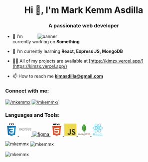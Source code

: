 <h1 align="center">Hi 👋, I'm Mark Kemm Asdilla</h1>
<h3 align="center">A passionate web developer</h3>

<img width="400" alt="banner" align="right" src="https://miro.medium.com/max/1360/1*IRGHmiGsa16stedQvIaZfw.gif" />

- 🔭 I’m currently working on **Something**

- 🌱 I’m currently learning **React, Express JS, MongoDB**

- 👨‍💻 All of my projects are available at [https://kimzx.vercel.app/](https://kimzx.vercel.app/)

- 📫 How to reach me **kimasdilla@gmail.com**

<h3 align="left">Connect with me:</h3>
<p align="left">
<a href="https://linkedin.com/in//mkemmx" target="blank"><img align="center" src="https://raw.githubusercontent.com/rahuldkjain/github-profile-readme-generator/master/src/images/icons/Social/linked-in-alt.svg" alt="/mkemmx" height="30" width="40" /></a>
<a href="https://fb.com//mkemmx/" target="blank"><img align="center" src="https://raw.githubusercontent.com/rahuldkjain/github-profile-readme-generator/master/src/images/icons/Social/facebook.svg" alt="/mkemmx/" height="30" width="40" /></a>
</p>

<h3 align="left">Languages and Tools:</h3>
<p align="left"> <a href="https://www.w3schools.com/css/" target="_blank" rel="noreferrer"> <img src="https://raw.githubusercontent.com/devicons/devicon/master/icons/css3/css3-original-wordmark.svg" alt="css3" width="40" height="40"/> </a> <a href="https://expressjs.com" target="_blank" rel="noreferrer"> <img src="https://raw.githubusercontent.com/devicons/devicon/master/icons/express/express-original-wordmark.svg" alt="express" width="40" height="40"/> </a> <a href="https://www.figma.com/" target="_blank" rel="noreferrer"> <img src="https://www.vectorlogo.zone/logos/figma/figma-icon.svg" alt="figma" width="40" height="40"/> </a> <a href="https://www.w3.org/html/" target="_blank" rel="noreferrer"> <img src="https://raw.githubusercontent.com/devicons/devicon/master/icons/html5/html5-original-wordmark.svg" alt="html5" width="40" height="40"/> </a> <a href="https://developer.mozilla.org/en-US/docs/Web/JavaScript" target="_blank" rel="noreferrer"> <img src="https://raw.githubusercontent.com/devicons/devicon/master/icons/javascript/javascript-original.svg" alt="javascript" width="40" height="40"/> </a> <a href="https://www.mongodb.com/" target="_blank" rel="noreferrer"> <img src="https://raw.githubusercontent.com/devicons/devicon/master/icons/mongodb/mongodb-original-wordmark.svg" alt="mongodb" width="40" height="40"/> </a> <a href="https://reactjs.org/" target="_blank" rel="noreferrer"> <img src="https://raw.githubusercontent.com/devicons/devicon/master/icons/react/react-original-wordmark.svg" alt="react" width="40" height="40"/> </a> </p>

<p><img align="left" src="https://github-readme-stats.vercel.app/api/top-langs?username=mkemmx&show_icons=true&locale=en&layout=compact" alt="mkemmx" /></p>

<p>&nbsp;<img align="center" src="https://github-readme-stats.vercel.app/api?username=mkemmx&show_icons=true&locale=en" alt="mkemmx" /></p>

<p><img align="center" src="https://github-readme-streak-stats.herokuapp.com/?user=mkemmx&" alt="mkemmx" /></p>
